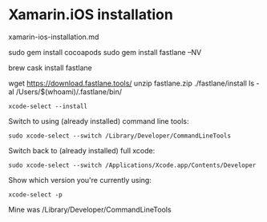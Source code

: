 # Xamarin.iOS installation

xamarin-ios-installation.md

sudo gem install cocoapods
sudo gem install fastlane –NV


brew cask install fastlane


wget https://download.fastlane.tools/
unzip fastlane.zip
./fastlane/install
ls -al /Users/$(whoami)/.fastlane/bin/






    xcode-select --install

Switch to using (already installed) command line tools: 

    sudo xcode-select --switch /Library/Developer/CommandLineTools

Switch back to (already installed) full xcode: 

    sudo xcode-select --switch /Applications/Xcode.app/Contents/Developer

Show which version you're currently using: 

    xcode-select -p

Mine was /Library/Developer/CommandLineTools
